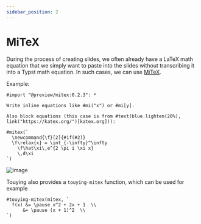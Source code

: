 ```yaml
---
sidebar_position: 2
---
```


# MiTeX

During the process of creating slides, we often already have a LaTeX math equation that we simply want to paste into the slides without transcribing it into a Typst math equation. In such cases, we can use [MiTeX](https://github.com/mitex-rs/mitex).

Example:

```typst
#import "@preview/mitex:0.2.3": *

Write inline equations like #mi("x") or #mi[y].

Also block equations (this case is from #text(blue.lighten(20%), link("https://katex.org/")[katex.org])):

#mitex(`
  \newcommand{\f}[2]{#1f(#2)}
  \f\relax{x} = \int_{-\infty}^\infty
    \f\hat\xi\,e^{2 \pi i \xi x}
    \,d\xi
`)
```

![image](https://github.com/mitex-rs/mitex/assets/34951714/c425b2ae-b50b-46a8-a451-4d9e8e70626b)

Touying also provides a `touying-mitex` function, which can be used for example

```typst
#touying-mitex(mitex, `
  f(x) &= \pause x^2 + 2x + 1  \\
      &= \pause (x + 1)^2  \\
`)
```